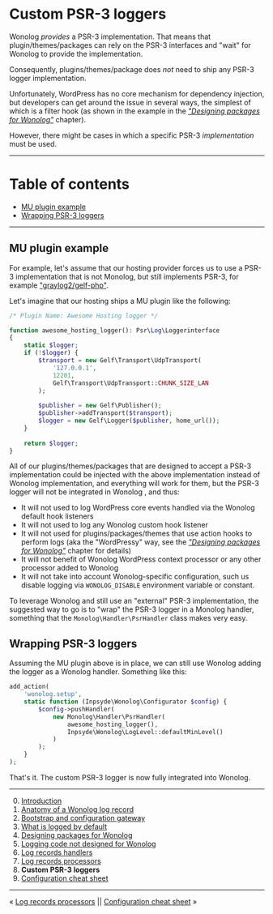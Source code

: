 # Custom PSR-3 loggers

Wonolog _provides_ a PSR-3 implementation. That means that plugin/themes/packages can rely on the PSR-3 interfaces and "wait" for Wonolog to provide the implementation.

Consequently, plugins/themes/package does *not* need to ship any PSR-3 logger implementation.

Unfortunately, WordPress has no core mechanism for dependency injection, but developers can get around the issue in several ways, the simplest of which is a filter hook (as shown in the example in the [*"Designing packages for Wonolog"*](./04-designing-packages-for-wonolog.md) chapter).

However, there might be cases in which a specific PSR-3 *implementation* must be used.

---

# Table of contents

- [MU plugin example](#mu-plugin-example)
- [Wrapping PSR-3 loggers](#wrapping-psr-3-loggers)

---

## MU plugin example

For example, let's assume that our hosting provider forces us to use a PSR-3 implementation that is not Monolog, but still implements PSR-3, for example ["graylog2/gelf-php"](https://github.com/bzikarsky/gelf-php).

Let's imagine that our hosting ships a MU plugin like the following:

```php
/* Plugin Name: Awesome Hosting logger */

function awesome_hosting_logger(): Psr\Log\Loggerinterface
{
    static $logger;
    if (!$logger) {
        $transport = new Gelf\Transport\UdpTransport(
    		'127.0.0.1',
    		12201,
    		Gelf\Transport\UdpTransport::CHUNK_SIZE_LAN
		);
        
		$publisher = new Gelf\Publisher();
		$publisher->addTransport($transport);
		$logger = new Gelf\Logger($publisher, home_url());
    }
    
    return $logger;
}
```

All of our plugins/themes/packages that are designed to accept a PSR-3 implementation could be injected with the above implementation instead of Wonolog implementation, and everything will work for them, but the PSR-3 logger will not be integrated in Wonolog , and thus:

- It will not used to log WordPress core events handled via the Wonolog default hook listeners
- It will not used to log any Wonolog custom hook listener
- It will not used for plugins/packages/themes that use action hooks to perform logs (aka the "WordPressy" way, see the [*"Designing packages for Wonolog"*](./04-designing-packages-for-wonolog.md) chapter for details)
- It will not benefit of Wonolog WordPress context processor or any other processor added to Wonolog 
- It will not take into account Wonolog-specific configuration, such us disable logging via `WONOLOG_DISABLE` environment variable or constant.

To leverage Wonolog and still use an "external" PSR-3 implementation, the suggested way to go is to "wrap" the PSR-3 logger in a Monolog handler, something that the `Monolog\Handler\PsrHandler` class makes very easy.

## Wrapping PSR-3 loggers

Assuming the MU plugin above is in place, we can still use Wonolog adding the logger as a Wonolog handler. Something like this:

```php
add_action(
    'wonolog.setup',
    static function (Inpsyde\Wonolog\Configurator $config) {
        $config->pushHandler(
            new Monolog\Handler\PsrHandler(
                awesome_hosting_logger(),
                Inpsyde\Wonolog\LogLevel::defaultMinLevel()
            )
        );
    }
);
```

That's it. The custom PSR-3 logger is now fully integrated into Wonolog.



---

0. [Introduction](./00-introduction.md)
1. [Anatomy of a Wonolog log record](./01-anatomy-of-a-wonolog-log-record.md)
2. [Bootstrap and configuration gateway](./02-bootstrap-and-configuration-gateway.md)
3. [What is logged by default](./03-what-is-logged-by-default.md)
4. [Designing packages for Wonolog](./04-designing-packages-for-wonolog.md)
5. [Logging code not designed for Wonolog](./05-logging-code-not-designed-for-wonolog.md)
6. [Log records handlers](./06-log-records-handlers.md)
7. [Log records processors](./07-log-records-processors.md)
8. **Custom PSR-3 loggers**
9. [Configuration cheat sheet](./09-configuration-cheat-sheet.md)

---

« [Log records processors](./07-log-records-processors.md) ||  [Configuration cheat sheet](./09-configuration-cheat-sheet.md) »

